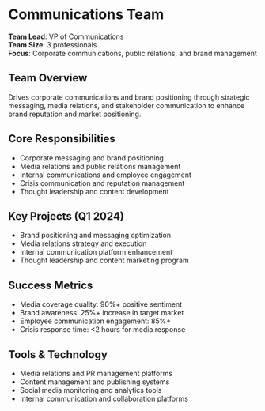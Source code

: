 # Communications Team

**Team Lead**: VP of Communications  
**Team Size**: 3 professionals  
**Focus**: Corporate communications, public relations, and brand management  

## Team Overview
Drives corporate communications and brand positioning through strategic messaging, media relations, and stakeholder communication to enhance brand reputation and market positioning.

## Core Responsibilities
- Corporate messaging and brand positioning
- Media relations and public relations management
- Internal communications and employee engagement
- Crisis communication and reputation management
- Thought leadership and content development

## Key Projects (Q1 2024)
- Brand positioning and messaging optimization
- Media relations strategy and execution
- Internal communication platform enhancement
- Thought leadership and content marketing program

## Success Metrics
- Media coverage quality: 90%+ positive sentiment
- Brand awareness: 25%+ increase in target market
- Employee communication engagement: 85%+
- Crisis response time: <2 hours for media response

## Tools & Technology
- Media relations and PR management platforms
- Content management and publishing systems
- Social media monitoring and analytics tools
- Internal communication and collaboration platforms 